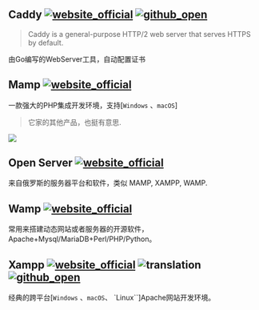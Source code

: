 ## Caddy [![website_official](https://gitbook07.oss-cn-hangzhou.aliyuncs.com/website_official.svg)](https://caddyserver.com/) [![github_open](https://gitbook07.oss-cn-hangzhou.aliyuncs.com/github_open.svg)](https://github.com/caddyserver/caddy/)

> Caddy is a general-purpose HTTP/2 web server that serves HTTPS by default.

由Go编写的WebServer工具，自动配置证书

## Mamp [![website_official](https://gitbook07.oss-cn-hangzhou.aliyuncs.com/website_official.svg)](https://www.mamp.info/en/) 

一款强大的PHP集成开发环境，支持[`Windows` 、`macOS`]

> 它家的其他产品，也挺有意思.

![](../../.gitbook/assets/z-pro-server-mamp-more.png)

## Open Server [![website_official](https://gitbook07.oss-cn-hangzhou.aliyuncs.com/website_official.svg)](https://ospanel.io/)

来自俄罗斯的服务器平台和软件，类似 MAMP, XAMPP, WAMP.

## Wamp [![website_official](https://gitbook07.oss-cn-hangzhou.aliyuncs.com/website_official.svg)](http://www.wampserver.com/en/)

常用来搭建动态网站或者服务器的开源软件，Apache+Mysql/MariaDB+Perl/PHP/Python。

## Xampp [![website_official](https://gitbook07.oss-cn-hangzhou.aliyuncs.com/website_official.svg)](https://www.apachefriends.org/index.html) ![translation](https://gitbook07.oss-cn-hangzhou.aliyuncs.com/translation.svg) [![github_open](https://gitbook07.oss-cn-hangzhou.aliyuncs.com/github_open.svg)](https://sourceforge.net/projects/xampp/files/)

经典的跨平台[`Windows` 、`macOS`、 `Linux``]Apache网站开发环境。